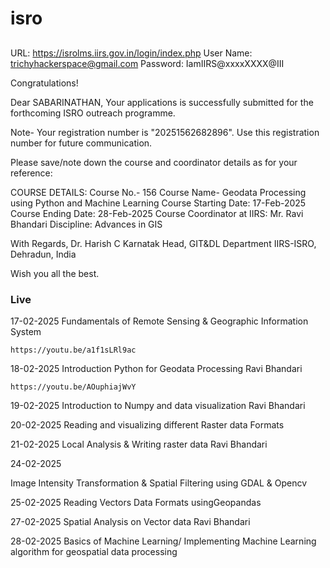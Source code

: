 # isro



##
URL: https://isrolms.iirs.gov.in/login/index.php
User Name: trichyhackerspace@gmail.com
Password: IamIIRS@xxxxXXXX@III




Congratulations!

Dear SABARINATHAN,
Your applications is successfully submitted for the forthcoming ISRO outreach programme.

Note- Your registration number is "20251562682896". Use this registration number for future communication.


Please save/note down the course and coordinator details as for your reference:

COURSE DETAILS:
Course No.- 156
Course Name- Geodata Processing using Python and Machine Learning
Course Starting Date: 17-Feb-2025
Course Ending Date: 28-Feb-2025
Course Coordinator at IIRS: Mr. Ravi Bhandari
Discipline: Advances in GIS


With Regards,
Dr. Harish C Karnatak
Head, GIT&DL Department
IIRS-ISRO, Dehradun, India


Wish you all the best.




### Live


17-02-2025
Fundamentals of Remote Sensing & Geographic Information System


```
https://youtu.be/a1f1sLRl9ac
```


18-02-2025
Introduction Python for Geodata Processing Ravi Bhandari

```
https://youtu.be/AOuphiajWvY

```



19-02-2025
Introduction to Numpy and data visualization Ravi Bhandari



20-02-2025
Reading and visualizing different Raster data Formats


21-02-2025
Local Analysis & Writing raster data Ravi Bhandari


24-02-2025

Image Intensity Transformation & Spatial Filtering using GDAL & Opencv


25-02-2025
Reading Vectors Data Formats usingGeopandas


27-02-2025
Spatial Analysis on Vector data Ravi Bhandari


28-02-2025
Basics of Machine Learning/ Implementing
Machine Learning algorithm for geospatial data processing













